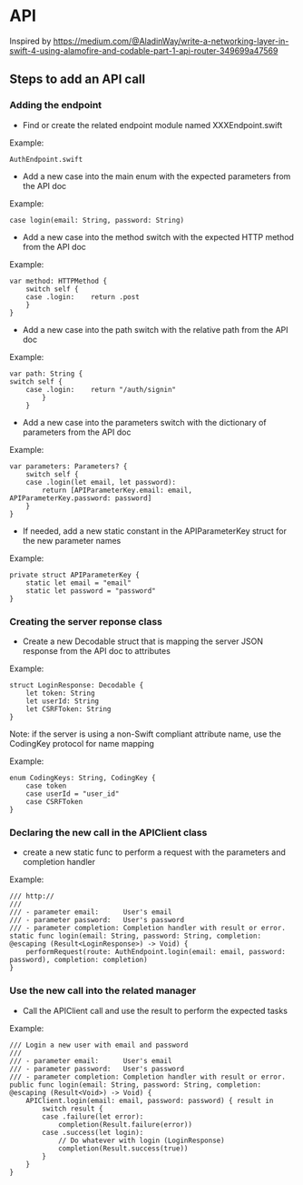 # API #

Inspired by             https://medium.com/@AladinWay/write-a-networking-layer-in-swift-4-using-alamofire-and-codable-part-1-api-router-349699a47569

## Steps to add an API call ##

### Adding the endpoint ###

- Find or create the related endpoint module named XXXEndpoint.swift

Example:

    AuthEndpoint.swift

- Add a new case into the main enum with the expected parameters from the API doc

Example:

    case login(email: String, password: String)

- Add a new case into the method switch with the expected HTTP method from the API doc

Example:

    var method: HTTPMethod {
        switch self {
        case .login:    return .post
        }
    }

- Add a new case into the path switch with the relative path from the API doc

Example:

    var path: String {
    switch self {
        case .login:    return "/auth/signin"
            }
        }

- Add a new case into the parameters switch with the dictionary of parameters from the API doc

Example:

    var parameters: Parameters? {
        switch self {
        case .login(let email, let password):
            return [APIParameterKey.email: email, APIParameterKey.password: password]
        }
    }

- If needed, add a new static constant in the APIParameterKey struct for the new parameter names

Example:

    private struct APIParameterKey {
        static let email = "email"
        static let password = "password"
    }

### Creating the server reponse class ###

- Create a new Decodable struct that is mapping the server JSON response from the API doc to attributes

Example:

    struct LoginResponse: Decodable {
        let token: String
        let userId: String
        let CSRFToken: String
    }

Note: if the server is using a non-Swift compliant attribute name, use the CodingKey protocol for name mapping

Example:

    enum CodingKeys: String, CodingKey {
        case token
        case userId = "user_id"
        case CSRFToken
    }

### Declaring the new call in the APIClient class ###

- create a new static func to perform a request with the parameters and completion handler

Example:

    /// http://
    ///
    /// - parameter email:      User's email
    /// - parameter password:   User's password
    /// - parameter completion: Completion handler with result or error.
    static func login(email: String, password: String, completion: @escaping (Result<LoginResponse>) -> Void) {
        performRequest(route: AuthEndpoint.login(email: email, password: password), completion: completion)
    }

### Use the new call into the related manager ###

- Call the APIClient call and use the result to perform the expected tasks

Example:

    /// Login a new user with email and password
    ///
    /// - parameter email:      User's email
    /// - parameter password:   User's password
    /// - parameter completion: Completion handler with result or error.
    public func login(email: String, password: String, completion: @escaping (Result<Void>) -> Void) {
        APIClient.login(email: email, password: password) { result in
            switch result {
            case .failure(let error):
                completion(Result.failure(error))
            case .success(let login):
                // Do whatever with login (LoginResponse)
                completion(Result.success(true))
            }
        }
    }

